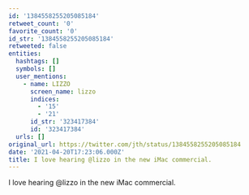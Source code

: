 ```yaml
---
id: '1384558255205085184'
retweet_count: '0'
favorite_count: '0'
id_str: '1384558255205085184'
retweeted: false
entities:
  hashtags: []
  symbols: []
  user_mentions:
    - name: LIZZO
      screen_name: lizzo
      indices:
        - '15'
        - '21'
      id_str: '323417384'
      id: '323417384'
  urls: []
original_url: https://twitter.com/jth/status/1384558255205085184
date: '2021-04-20T17:23:06.000Z'
title: I love hearing @lizzo in the new iMac commercial.
---
```


I love hearing @lizzo in the new iMac commercial.